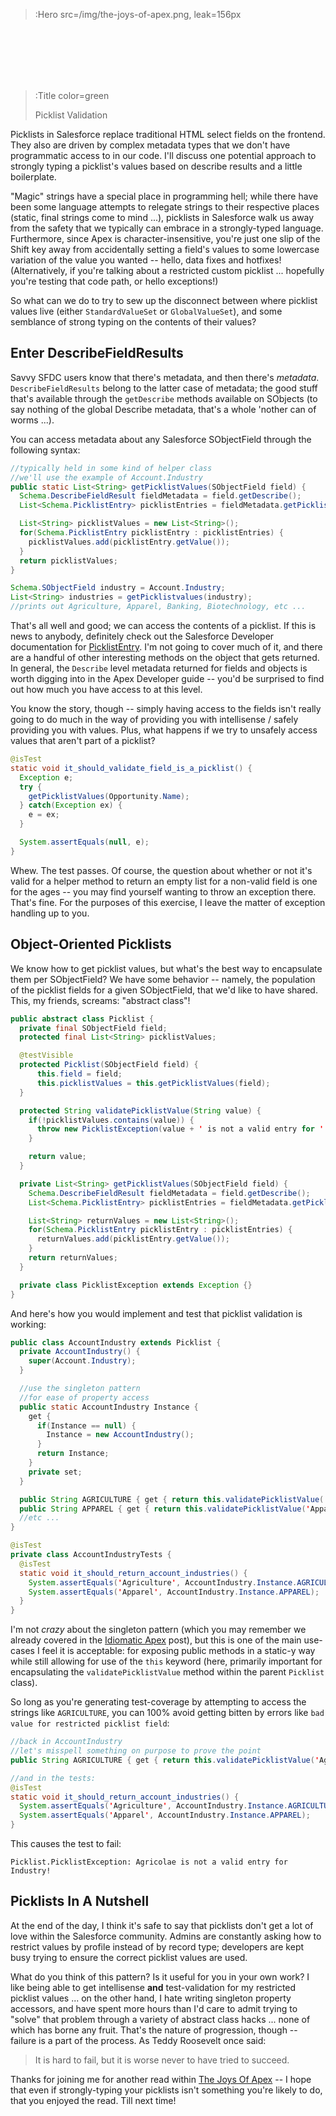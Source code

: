 > :Hero src=/img/the-joys-of-apex.png,
> leak=156px

<br>
<br>
<br>
<br>
<br>

> :Title color=green
>
> Picklist Validation

Picklists in Salesforce replace traditional HTML select fields on the frontend. They also are driven by complex metadata types that we don't have programmatic access to in our code. I'll discuss one potential approach to strongly typing a picklist's values based on describe results and a little boilerplate.

"Magic" strings have a special place in programming hell; while there have been some language attempts to relegate strings to their respective places (static, final strings come to mind ...), picklists in Salesforce walk us away from the safety that we typically can embrace in a strongly-typed language. Furthermore, since Apex is character-insensitive, you're just one slip of the Shift key away from accidentally setting a field's values to some lowercase variation of the value you wanted -- hello, data fixes and hotfixes! (Alternatively, if you're talking about a restricted custom picklist ... hopefully you're testing that code path, or hello exceptions!)

So what can we do to try to sew up the disconnect between where picklist values live (either `StandardValueSet` or `GlobalValueSet`), and some semblance of strong typing on the contents of their values?

## Enter DescribeFieldResults

Savvy SFDC users know that there's metadata, and then there's _metadata_. `DescribeFieldResults` belong to the latter case of metadata; the good stuff that's available through the `getDescribe` methods available on SObjects (to say nothing of the global Describe metadata, that's a whole 'nother can of worms ...).

You can access metadata about any Salesforce SObjectField through the following syntax:

```java
//typically held in some kind of helper class
//we'll use the example of Account.Industry
public static List<String> getPicklistValues(SObjectField field) {
  Schema.DescribeFieldResult fieldMetadata = field.getDescribe();
  List<Schema.PicklistEntry> picklistEntries = fieldMetadata.getPicklistValues();

  List<String> picklistValues = new List<String>();
  for(Schema.PicklistEntry picklistEntry : picklistEntries) {
    picklistValues.add(picklistEntry.getValue());
  }
  return picklistValues;
}

Schema.SObjectField industry = Account.Industry;
List<String> industries = getPicklistvalues(industry);
//prints out Agriculture, Apparel, Banking, Biotechnology, etc ...
```

That's all well and good; we can access the contents of a picklist. If this is news to anybody, definitely check out the Salesforce Developer documentation for [PicklistEntry](https://developer.salesforce.com/docs/atlas.en-us.apexcode.meta/apexcode/apex_class_Schema_PicklistEntry.htm). I'm not going to cover much of it, and there are a handful of other interesting methods on the object that gets returned. In general, the `Describe` level metadata returned for fields and objects is worth digging into in the Apex Developer guide -- you'd be surprised to find out how much you have access to at this level.

You know the story, though -- simply having access to the fields isn't really going to do much in the way of providing you with intellisense / safely providing you with values. Plus, what happens if we try to unsafely access values that aren't part of a picklist?

```java
@isTest
static void it_should_validate_field_is_a_picklist() {
  Exception e;
  try {
    getPicklistValues(Opportunity.Name);
  } catch(Exception ex) {
    e = ex;
  }

  System.assertEquals(null, e);
}
```

Whew. The test passes. Of course, the question about whether or not it's valid for a helper method to return an empty list for a non-valid field is one for the ages -- you may find yourself wanting to throw an exception there. That's fine. For the purposes of this exercise, I leave the matter of exception handling up to you.

## Object-Oriented Picklists

We know how to get picklist values, but what's the best way to encapsulate them per SObjectField? We have some behavior -- namely, the population of the picklist fields for a given SObjectField, that we'd like to have shared. This, my friends, screams: "abstract class"!

```java
public abstract class Picklist {
  private final SObjectField field;
  protected final List<String> picklistValues;

  @testVisible
  protected Picklist(SObjectField field) {
      this.field = field;
      this.picklistValues = this.getPicklistValues(field);
  }

  protected String validatePicklistValue(String value) {
    if(!picklistValues.contains(value)) {
      throw new PicklistException(value + ' is not a valid entry for ' + this.field.getDescribe().getName() + '!');
    }

    return value;
  }

  private List<String> getPicklistValues(SObjectField field) {
    Schema.DescribeFieldResult fieldMetadata = field.getDescribe();
    List<Schema.PicklistEntry> picklistEntries = fieldMetadata.getPicklistValues();

    List<String> returnValues = new List<String>();
    for(Schema.PicklistEntry picklistEntry : picklistEntries) {
      returnValues.add(picklistEntry.getValue());
    }
    return returnValues;
  }

  private class PicklistException extends Exception {}
}
```

And here's how you would implement and test that picklist validation is working:

```java
public class AccountIndustry extends Picklist {
  private AccountIndustry() {
    super(Account.Industry);
  }

  //use the singleton pattern
  //for ease of property access
  public static AccountIndustry Instance {
    get {
      if(Instance == null) {
        Instance = new AccountIndustry();
      }
      return Instance;
    }
    private set;
  }

  public String AGRICULTURE { get { return this.validatePicklistValue('Agriculture'); }}
  public String APPAREL { get { return this.validatePicklistValue('Apparel'); }}
  //etc ...
}

@isTest
private class AccountIndustryTests {
  @isTest
  static void it_should_return_account_industries() {
    System.assertEquals('Agriculture', AccountIndustry.Instance.AGRICULTURE);
    System.assertEquals('Apparel', AccountIndustry.Instance.APPAREL);
  }
}
```

I'm not _crazy_ about the singleton pattern (which you may remember we already covered in the [Idiomatic Apex](/idiomatic-salesforce-apex/) post), but this is one of the main use-cases I feel it is acceptable: for exposing public methods in a static-y way while still allowing for use of the `this` keyword (here, primarily important for encapsulating the `validatePicklistValue` method within the parent `Picklist` class).

So long as you're generating test-coverage by attempting to access the strings like `AGRICULTURE`, you can 100% avoid getting bitten by errors like `bad value for restricted picklist field`:

```java
//back in AccountIndustry
//let's misspell something on purpose to prove the point
public String AGRICULTURE { get { return this.validatePicklistValue('Agricolae'); }}

//and in the tests:
@isTest
static void it_should_return_account_industries() {
  System.assertEquals('Agriculture', AccountIndustry.Instance.AGRICULTURE);
  System.assertEquals('Apparel', AccountIndustry.Instance.APPAREL);
}
```

This causes the test to fail:

```
Picklist.PicklistException: Agricolae is not a valid entry for Industry!
```

## Picklists In A Nutshell

At the end of the day, I think it's safe to say that picklists don't get a lot of love within the Salesforce community. Admins are constantly asking how to restrict values by profile instead of by record type; developers are kept busy trying to ensure the correct picklist values are used.

What do you think of this pattern? Is it useful for you in your own work? I like being able to get intellisense **and** test-validation for my restricted picklist values ... on the other hand, I hate writing singleton property accessors, and have spent more hours than I'd care to admit trying to "solve" that problem through a variety of abstract class hacks ... none of which has borne any fruit. That's the nature of progression, though -- failure is a part of the process. As Teddy Roosevelt once said:

> It is hard to fail, but it is worse never to have tried to succeed.

Thanks for joining me for another read within [The Joys Of Apex](/) -- I hope that even if strongly-typing your picklists isn't something you're likely to do, that you enjoyed the read. Till next time!
